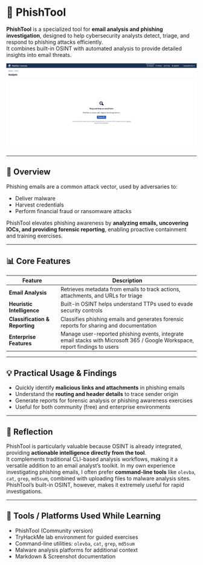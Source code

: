 # 📨 PhishTool

**PhishTool** is a specialized tool for **email analysis and phishing investigation**, designed to help cybersecurity analysts detect, triage, and respond to phishing attacks efficiently.  
It combines built-in OSINT with automated analysis to provide detailed insights into email threats.

![PhishTool Dashboard (TryHackMe Screenshot)](screenshots/PTool1.png)

---

## 🧠 Overview

Phishing emails are a common attack vector, used by adversaries to:

- Deliver malware
- Harvest credentials
- Perform financial fraud or ransomware attacks

PhishTool elevates phishing awareness by **analyzing emails, uncovering IOCs, and providing forensic reporting**, enabling proactive containment and training exercises.

---

## 📊 Core Features

| Feature | Description |
|---------|-------------|
| **Email Analysis** | Retrieves metadata from emails to track actions, attachments, and URLs for triage |
| **Heuristic Intelligence** | Built-in OSINT helps understand TTPs used to evade security controls |
| **Classification & Reporting** | Classifies phishing emails and generates forensic reports for sharing and documentation |
| **Enterprise Features** | Manage user-reported phishing events, integrate email stacks with Microsoft 365 / Google Workspace, report findings to users |

---

## 💡 Practical Usage & Findings

- Quickly identify **malicious links and attachments** in phishing emails  
- Understand the **routing and header details** to trace sender origin  
- Generate reports for forensic analysis or phishing awareness exercises  
- Useful for both community (free) and enterprise environments  

---

## 🧠 Reflection

PhishTool is particularly valuable because OSINT is already integrated, providing **actionable intelligence directly from the tool**.  
It complements traditional CLI-based analysis workflows, making it a versatile addition to an email analyst’s toolkit. In my own experience investigating phishing emails, I often prefer **command-line tools** like `olevba`, `cat`, `grep`, `md5sum`, combined with uploading files to malware analysis sites.
PhishTool’s built-in OSINT, however, makes it extremely useful for rapid investigations.

---

## 🧰 Tools / Platforms Used While Learning

- PhishTool (Community version)  
- TryHackMe lab environment for guided exercises  
- Command-line utilities: `olevba`, `cat`, `grep`, `md5sum`  
- Malware analysis platforms for additional context  
- Markdown & Screenshot documentation
